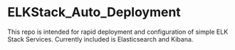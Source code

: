 # ELKStack_Auto_Deployment
This repo is intended for rapid deployment and configuration of simple ELK Stack Services. Currently included is Elasticsearch and Kibana.
